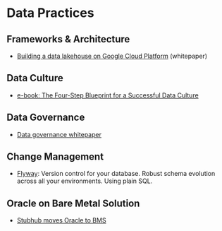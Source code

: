 # Data Practices

## Frameworks & Architecture
- [Building a data lakehouse on Google Cloud Platform](https://services.google.com/fh/files/misc/building-a-data-lakehouse.pdf) (whitepaper)

## Data Culture
- [e-book: The Four-Step Blueprint for a Successful Data Culture](https://discover.looker.com/rs/131-VDZ-197/images/BlueprintforaSuccessfulDataCultureEbook.pdf)

## Data Governance
- [Data governance whitepaper](http://services.google.com/fh/files/misc/principles_best_practices_for_data-governance.pdf)

## Change Management
- [Flyway](https://flywaydb.org/): Version control for your database. Robust schema evolution across all your environments. Using plain SQL.

## Oracle on Bare Metal Solution
- [Stubhub moves Oracle to BMS](https://cloud.google.com/blog/products/databases/database-migration-helps-stubhub-modernize-with-cloud)
